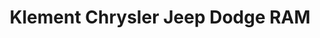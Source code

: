 ---
title: "Klement Chrysler Jeep Dodge RAM"
url: /decatur/klement-chrysler-jeep-dodge-ram/
shop: Autohaus
---